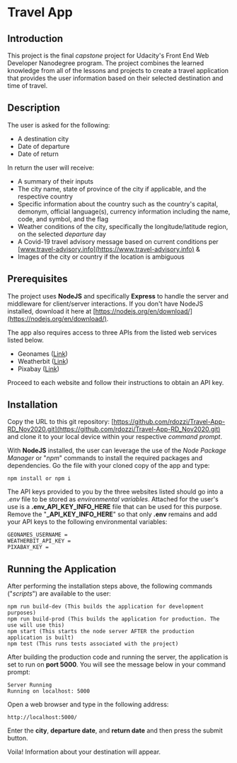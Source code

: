 # Travel App

## Introduction

This project is the final *capstone* project for Udacity's Front End Web Developer Nanodegree program. The project combines the learned knowledge from all of the lessons and projects to create a travel application that provides the user information based on their selected destination and time of travel.

## Description

The user is asked for the following:

* A destination city 
* Date of departure 
* Date of return

In return the user will receive:

* A summary of their inputs
* The city name, state of province of the city if applicable, and the respective country
* Specific information about the country such as the country's capital, demonym, official language(s), currency information including the name, code, and symbol, and the flag
* Weather conditions of the city, specifically the longitude/latitude region, on the selected *departure* day
* A Covid-19 travel advisory message based on current conditions per [www.travel-advisory.info](https://www.travel-advisory.info) &
* Images of the city or country if the location is ambiguous

## Prerequisites

The project uses **NodeJS** and specifically **Express** to handle the server and middleware for client/server interactions. If you don't have NodeJS installed, download it here at [https://nodejs.org/en/download/](https://nodejs.org/en/download/).

The app also requires access to three APIs from the listed web services listed below. 

* Geonames ([Link](http://www.geonames.org))
* Weatherbit ([Link](https://www.weatherbit.io))
* Pixabay ([Link](https://pixabay.com))

Proceed to each website and follow their instructions to obtain an API key.  

## Installation

Copy the URL to this git repository: [https://github.com/rdozzi/Travel-App-RD_Nov2020.git](https://github.com/rdozzi/Travel-App-RD_Nov2020.git) and clone it to your local device within your respective *command prompt*.

With **NodeJS** installed, the user can leverage the use of the *Node Package Manager* or "*npm*" commands to install the required packages and dependencies. Go the file with your cloned copy of the app and type:

```
npm install or npm i
```

The API keys provided to you by the three websites listed should go into a *.env* file to be stored as *environmental variables*. Attached for the user's use is a **.env_API_KEY_INFO_HERE** file that can be used for this purpose. Remove the "**_API_KEY_INFO_HERE**" so that only **.env** remains and add your API keys to the following environmental variables:

```
GEONAMES_USERNAME = 
WEATHERBIT_API_KEY =
PIXABAY_KEY =
```

## Running the Application

After performing the installation steps above, the following commands ("*scripts*") are available to the user:

```
npm run build-dev (This builds the application for development purposes)
npm run build-prod (This builds the application for production. The use will use this)
npm start (This starts the node server AFTER the production application is built)
npm test (This runs tests associated with the project)
```

After building the production code and running the server, the application is set to run on **port 5000**. You will see the message below in your command prompt:

```
Server Running
Running on localhost: 5000
```

Open a web browser and type in the following address:

```
http://localhost:5000/
```

Enter the **city**, **departure date**, and **return date** and then press the submit button. 

Voila! Information about your destination will appear.



